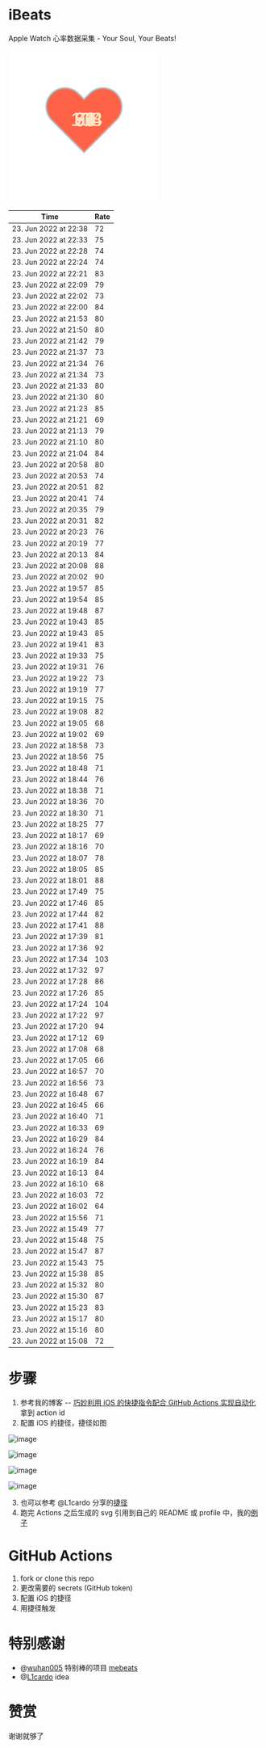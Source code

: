 # iBeats
Apple Watch 心率数据采集 - Your Soul, Your Beats!

![](./files/heart.svg)

<!--START_SECTION:my_heart_rate-->
| Time | Rate | 
 | ---- | ---- | 
| 23. Jun 2022 at 22:38 | 72 |
| 23. Jun 2022 at 22:33 | 75 |
| 23. Jun 2022 at 22:28 | 74 |
| 23. Jun 2022 at 22:24 | 74 |
| 23. Jun 2022 at 22:21 | 83 |
| 23. Jun 2022 at 22:09 | 79 |
| 23. Jun 2022 at 22:02 | 73 |
| 23. Jun 2022 at 22:00 | 84 |
| 23. Jun 2022 at 21:53 | 80 |
| 23. Jun 2022 at 21:50 | 80 |
| 23. Jun 2022 at 21:42 | 79 |
| 23. Jun 2022 at 21:37 | 73 |
| 23. Jun 2022 at 21:34 | 76 |
| 23. Jun 2022 at 21:34 | 73 |
| 23. Jun 2022 at 21:33 | 80 |
| 23. Jun 2022 at 21:30 | 80 |
| 23. Jun 2022 at 21:23 | 85 |
| 23. Jun 2022 at 21:21 | 69 |
| 23. Jun 2022 at 21:13 | 79 |
| 23. Jun 2022 at 21:10 | 80 |
| 23. Jun 2022 at 21:04 | 84 |
| 23. Jun 2022 at 20:58 | 80 |
| 23. Jun 2022 at 20:53 | 74 |
| 23. Jun 2022 at 20:51 | 82 |
| 23. Jun 2022 at 20:41 | 74 |
| 23. Jun 2022 at 20:35 | 79 |
| 23. Jun 2022 at 20:31 | 82 |
| 23. Jun 2022 at 20:23 | 76 |
| 23. Jun 2022 at 20:19 | 77 |
| 23. Jun 2022 at 20:13 | 84 |
| 23. Jun 2022 at 20:08 | 88 |
| 23. Jun 2022 at 20:02 | 90 |
| 23. Jun 2022 at 19:57 | 85 |
| 23. Jun 2022 at 19:54 | 85 |
| 23. Jun 2022 at 19:48 | 87 |
| 23. Jun 2022 at 19:43 | 85 |
| 23. Jun 2022 at 19:43 | 85 |
| 23. Jun 2022 at 19:41 | 83 |
| 23. Jun 2022 at 19:33 | 75 |
| 23. Jun 2022 at 19:31 | 76 |
| 23. Jun 2022 at 19:22 | 73 |
| 23. Jun 2022 at 19:19 | 77 |
| 23. Jun 2022 at 19:15 | 75 |
| 23. Jun 2022 at 19:08 | 82 |
| 23. Jun 2022 at 19:05 | 68 |
| 23. Jun 2022 at 19:02 | 69 |
| 23. Jun 2022 at 18:58 | 73 |
| 23. Jun 2022 at 18:56 | 75 |
| 23. Jun 2022 at 18:48 | 71 |
| 23. Jun 2022 at 18:44 | 76 |
| 23. Jun 2022 at 18:38 | 71 |
| 23. Jun 2022 at 18:36 | 70 |
| 23. Jun 2022 at 18:30 | 71 |
| 23. Jun 2022 at 18:25 | 77 |
| 23. Jun 2022 at 18:17 | 69 |
| 23. Jun 2022 at 18:16 | 70 |
| 23. Jun 2022 at 18:07 | 78 |
| 23. Jun 2022 at 18:05 | 85 |
| 23. Jun 2022 at 18:01 | 88 |
| 23. Jun 2022 at 17:49 | 75 |
| 23. Jun 2022 at 17:46 | 85 |
| 23. Jun 2022 at 17:44 | 82 |
| 23. Jun 2022 at 17:41 | 88 |
| 23. Jun 2022 at 17:39 | 81 |
| 23. Jun 2022 at 17:36 | 92 |
| 23. Jun 2022 at 17:34 | 103 |
| 23. Jun 2022 at 17:32 | 97 |
| 23. Jun 2022 at 17:28 | 86 |
| 23. Jun 2022 at 17:26 | 85 |
| 23. Jun 2022 at 17:24 | 104 |
| 23. Jun 2022 at 17:22 | 97 |
| 23. Jun 2022 at 17:20 | 94 |
| 23. Jun 2022 at 17:12 | 69 |
| 23. Jun 2022 at 17:08 | 68 |
| 23. Jun 2022 at 17:05 | 66 |
| 23. Jun 2022 at 16:57 | 70 |
| 23. Jun 2022 at 16:56 | 73 |
| 23. Jun 2022 at 16:48 | 67 |
| 23. Jun 2022 at 16:45 | 66 |
| 23. Jun 2022 at 16:40 | 71 |
| 23. Jun 2022 at 16:33 | 69 |
| 23. Jun 2022 at 16:29 | 84 |
| 23. Jun 2022 at 16:24 | 76 |
| 23. Jun 2022 at 16:19 | 84 |
| 23. Jun 2022 at 16:13 | 84 |
| 23. Jun 2022 at 16:10 | 68 |
| 23. Jun 2022 at 16:03 | 72 |
| 23. Jun 2022 at 16:02 | 64 |
| 23. Jun 2022 at 15:56 | 71 |
| 23. Jun 2022 at 15:49 | 77 |
| 23. Jun 2022 at 15:48 | 75 |
| 23. Jun 2022 at 15:47 | 87 |
| 23. Jun 2022 at 15:43 | 75 |
| 23. Jun 2022 at 15:38 | 85 |
| 23. Jun 2022 at 15:32 | 80 |
| 23. Jun 2022 at 15:30 | 87 |
| 23. Jun 2022 at 15:23 | 83 |
| 23. Jun 2022 at 15:17 | 80 |
| 23. Jun 2022 at 15:16 | 80 |
| 23. Jun 2022 at 15:08 | 72 |

<!--END_SECTION:my_heart_rate-->

# 步骤
1. 参考我的博客 -- [巧妙利用 iOS 的快捷指令配合 GitHub Actions 实现自动化](https://github.com/yihong0618/gitblog/issues/198) 拿到 action id
2. 配置 iOS 的捷径，捷径如图

![image](https://user-images.githubusercontent.com/15976103/122154218-0db0b480-ce97-11eb-93bb-5aec07c558dc.png)

![image](https://user-images.githubusercontent.com/15976103/122154236-186b4980-ce97-11eb-8e4b-70551a0391ae.png)

![image](https://user-images.githubusercontent.com/15976103/122154268-2d47dd00-ce97-11eb-902e-3acf292265a9.png)

![image](https://user-images.githubusercontent.com/15976103/122174055-fa144680-ceb4-11eb-9be2-3eb83cd516f7.png)

3. 也可以参考 @L1cardo 分享的[捷径](https://www.icloud.com/shortcuts/6ab6047b459c41ad822ad6b94b1c03d4)
4. 跑完 Actions 之后生成的 svg 引用到自己的 README 或 profile 中，我的[例子](https://github.com/yihong0618) 

# GitHub Actions

1. fork or clone this repo
2. 更改需要的 secrets (GitHub token)
3. 配置 iOS 的捷径
4. 用捷径触发

# 特别感谢
- @[wuhan005](https://github.com/wuhan005) 特别棒的项目 [mebeats](https://github.com/wuhan005/mebeats)
- @[L1cardo](https://github.com/L1cardo) idea

# 赞赏
谢谢就够了
